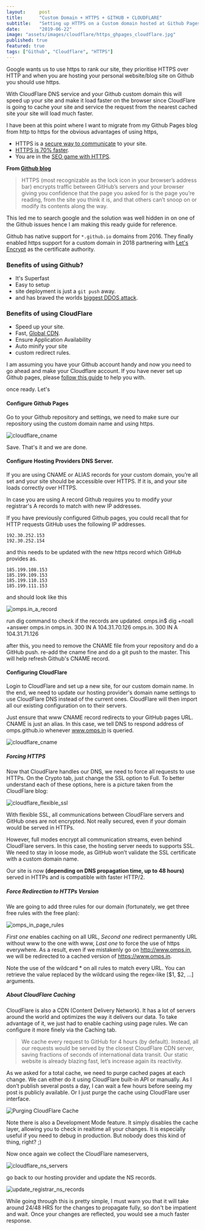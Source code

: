 ```yaml
---
layout:     post
title:      "Custom Domain + HTTPS + GITHUB + CLOUDFLARE"
subtitle:   "Setting up HTTPS on a Custom domain hosted at Github Pages and secure it with Cloudflare."
date:       "2019-06-22"
image: "assets/images/cloudflare/https_ghpages_cloudflare.jpg"
published: true
featured: true
tags: ["Github", "Cloudflare", "HTTPS"]
---
```


Google wants us to use https to rank our site, they prioritise HTTPS over HTTP and when you are hosting your personal website/blog site on Github you should use https.

With CloudFlare DNS service and your Github custom domain this will speed up your site and make it load faster on the browser since CloudFlare is going to cache your site and service the request from the nearest cached site your site will load much faster.

I have been at this point where I want to migrate from my Github Pages blog from http to https for the obvious advantages of using https,

- HTTPS is a [secure way to communicate] to your site.
- [HTTPS is 70% faster].
- You are in the [SEO game with HTTPS].

**From [Github blog]**
> HTTPS (most recognizable as the lock icon in your browser’s address bar) encrypts traffic between GitHub’s servers and your browser giving you confidence that the page you asked for is the page you’re reading, from the site you think it is, and that others can’t snoop on or modify its contents along the way.

This led me to search google and the solution was well hidden in on one of the Github issues hence I am making this ready guide for reference.

Github has native support for `*.github.io` domains from 2016. They finally enabled https support for a custom domain in 2018 partnering with [Let's Encrypt] as the certificate authority.

### Benefits of using Github?
* It's Superfast
* Easy to setup
* site deployment is just a `git push` away.
* and has braved the worlds [biggest DDOS attack].

### Benefits of using CloudFlare
- Speed up your site.
- Fast, [Global CDN].
- Ensure Application Availability
- Auto minify your site
- custom redirect rules.

I am assuming you have your Github account handy and now you need to go ahead and make your Cloudflare account. If you have never set up Github pages, please [follow this guide] to help you with.

once ready. Let's

#### Configure Github Pages

Go to your Github repository and settings, we need to make sure our repository using the custom domain name and using https.

![cloudflare_cname](/assets/images/cloudflare/enable_https_github.png)

Save. That's it and we are done.


#### Configure Hosting Providers DNS Server.

If you are using CNAME or ALIAS records for your custom domain, you’re all set and your site should be accessible over HTTPS. If it is, and your site loads correctly over HTTPS.

In case you are using A record Github requires you to modify your registrar's A records to match with new IP addresses.

If you have previously configured Github pages, you could recall that for HTTP requests GitHub uses the following IP addresses.

    192.30.252.153
    192.30.252.154

and this needs to be updated with the new https record which GitHub provides as.

    185.199.108.153
    185.199.109.153
    185.199.110.153
    185.199.111.153

and should look like this

![omps.in_a_record](/assets/images/cloudflare/update_a_record.png)

run dig command to check if the records are updated.
    omps.in$ dig +noall +answer omps.in
    omps.in.                300     IN      A       104.31.70.126
    omps.in.                300     IN      A       104.31.71.126

after this, you need to remove the CNAME file from your repository and do a GitHub push.
re-add the cname fine and do a git push to the master. This will help refresh Github's CNAME record.

#### Configuring CloudFlare

Login to CloudFlare and set up a new site, for our custom domain name. In the end, we need to update our hosting provider's domain name settings to use CloudFlare DNS instead of the current ones. CloudFlare will then import all our existing configuration on to their servers.

Just ensure that www CNAME record redirects to your GitHub pages URL. CNAME is just an alias. In this case, we tell DNS to respond address of omps.github.io whenever www.omps.in is queried.

![cloudflare_cname](/assets/images/cloudflare/coludflare_dns_records.png)

##### Forcing HTTPS
Now that CloudFlare handles our DNS, we need to force all requests to use HTTPs. On the Crypto tab, just change the SSL option to Full. To better understand each of these options, here is a picture taken from the CloudFlare blog:

![cloudflare_flexible_ssl](/assets/images/cloudflare/flexible_ssl.png)

With flexible SSL, all communications between CloudFlare servers and GitHub ones are not encrypted. Not really secured, even if your domain would be served in HTTPs.

However, full modes encrypt all communication streams, even behind CloudFlare servers. In this case, the hosting server needs to supports SSL. We need to stay in loose mode, as GitHub won’t validate the SSL certificate with a custom domain name.

Our site is now **(depending on DNS propagation time, up to 48 hours)** served in HTTPs and is compatible with faster HTTP/2.

##### Force Redirection to HTTPs Version
We are going to add three rules for our domain (fortunately, we get three free rules with the free plan):

![omps_in_page_rules](/assets/images/cloudflare/omps.in_page_rules.png)

*First one* enables caching on all URL,
*Second one* redirect permanently URL without www to the one with www,
*Last one* to force the use of https everywhere.
As a result, even if we mistakenly go on http://www.omps.in, we will be redirected to a cached version of https://www.omps.in.

Note the use of the wildcard * on all rules to match every URL. You can retrieve the value replaced by the wildcard using the regex-like [$1, $2, …] arguments.


##### About CloudFlare Caching
CloudFlare is also a CDN (Content Delivery Network). It has a lot of servers around the world and optimizes the way it delivers our data. To take advantage of it, we just had to enable caching using page rules. We can configure it more finely via the Caching tab.

> We cache every request to GitHub for 4 hours (by default). Instead, all our requests would be served by the closest CloudFlare CDN server, saving fractions of seconds of international data transit. Our static website is already blazing fast, let’s increase again its reactivity.

As we asked for a total cache, we need to purge cached pages at each change. We can either do it using CloudFlare built-in API or manually. As I don’t publish several posts a day, I can wait a few hours before seeing my post is publicly available. Or I just purge the cache using CloudFlare user interface.

![Purging CloudFlare Cache](/assets/images/cloudflare/cloudflare-purge-cachea.png)

Note there is also a Development Mode feature. It simply disables the cache layer, allowing you to check in realtime all your changes. It is especially useful if you need to debug in production. But nobody does this kind of thing, right? ;)


Now once again we collect the CloudFlare nameservers,

![cloudflare_ns_servers](/assets/images/cloudflare/cloudflare_ns_records.png)

go back to our hosting provider and update the NS records.

![update_registrar_ns_records](/assets/images/cloudflare/registrar_ns_records.png)

While going through this is pretty simple, I must warn you that it will take around 24/48 HRS for the changes to propagate fully, so don't be impatient and wait. Once your changes are reflected, you would see a much faster response.


[Github blog]:https://github.blog/2018-05-01-github-pages-custom-domains-https/ "Github Pages Custom Domain Support"
[Let's Encrypt]:https://letsencrypt.org/ "Let's Encrypt Certificate Authority"
[biggest DDOS attack]:https://thenextweb.com/security/2018/03/02/how-github-braved-the-worlds-largest-ddos-attack/ "Github DDOS Attack"
[secure way to communicate]:https://mashable.com/2011/05/31/https-web-security/#_T6j.XTyGsqG
[SEO game with HTTPS]:https://webmasters.googleblog.com/2014/08/https-as-ranking-signal.html
[HTTPS is 70% faster]:https://samrueby.com/2015/01/26/why-is-https-faster-than-http/
[Global CDN]:https://www.cloudflare.com/learning/cdn/what-is-a-cdn/
[follow this guide]:https://www.omps.in/github-pages.html
